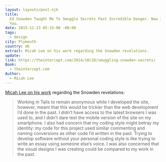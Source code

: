 ```yaml
---
layout: layouts/post.njk
title:
  Ed Snowden Taught Me To Smuggle Secrets Past Incredible Danger. Now I Teach
  You.
date: 2015-11-23 05:15:00 -08:00
tags:
  - design
city: Plymouth
country: UK
extract: Micah Lee on his work regarding the Snowden revelations.
update:
link: https://theintercept.com/2014/10/28/smuggling-snowden-secrets/
Book:
  - theintercept.com
Author:
  - Micah Lee
---
```


[Micah Lee on his work](https://theintercept.com/2014/10/28/smuggling-snowden-secrets/) regarding the Snowden revelations:

> Working in Tails to remain anonymous while I developed the site, however, meant that this would be trickier than the web development I’d done in the past. I didn’t have access to the latest browsers I was used to, and I didn’t dare test the mobile version of the site on my smartphone. I also had concern that my coding style might betray my identity: my code for this project used similar commenting and naming conversions as other code I’d written in the past. Trying to develop software without your personal coding style is like trying to write an essay using someone else’s voice. I was also concerned that the visual designs I was creating could be compared to my work in the past.
